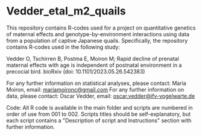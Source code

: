 # Vedder_etal_m2_quails
This repository contains R-codes used for a project on quantitative genetics of maternal effects and genotype-by-environment interactions using data from a population of captive Japanese quails. Specifically, the repository contains R-codes used in the following study:

Vedder O, Tschirren B, Postma E, Moiron M; Rapid decline of prenatal maternal effects with age is independent of postnatal environment in a precocial bird. bioRxiv (doi: 10.1101/2023.05.26.542383)

For any further information on statistical analyses, please contact: Maria Moiron, email: mariamoironc@gmail.com
For any further information on data, please contact: Oscar Vedder, email: oscar.vedder@ifv-vogelwarte.de

Code: All R code is available in the main folder and scripts are numbered in order of use from 001 to 002. Scripts titles should be self-explanatory, but each script contains a "Description of script and Instructions" section with further information.
